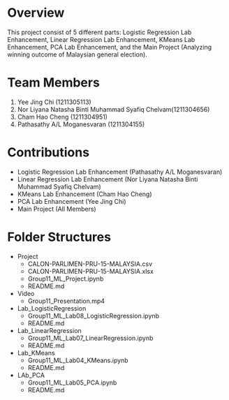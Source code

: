 # Overview
This project consist of 5 different parts: Logistic Regression Lab Enhancement, Linear Regression Lab Enhancement, KMeans Lab Enhancement, PCA Lab Enhancement, and the Main Project (Analyzing winning outcome of Malaysian general election).

# Team Members
1. Yee Jing Chi (1211305113)
2. Nor Liyana Natasha Binti Muhammad Syafiq Chelvam(1211304656)
3. Cham Hao Cheng (1211304951)
4. Pathasathy A/L Moganesvaran (1211304155)

# Contributions
- Logistic Regression Lab Enhancement (Pathasathy A/L Moganesvaran)
- Linear Regression Lab Enhancement (Nor Liyana Natasha Binti Muhammad Syafiq Chelvam)
- KMeans Lab Enhancement (Cham Hao Cheng)
- PCA Lab Enhancement (Yee Jing Chi)
- Main Project (All Members)

# Folder Structures
- Project
	- CALON-PARLIMEN-PRU-15-MALAYSIA.csv
	- CALON-PARLIMEN-PRU-15-MALAYSIA.xlsx
	- Group11_ML_Project.ipynb
	- README.md
- Video
    - Group11_Presentation.mp4
- Lab_LogisticRegression
	- Group11_ML_Lab08_LogisticRegression.ipynb
	- README.md
- Lab_LinearRegression
	- Group11_ML_Lab07_LinearRegression.ipynb
	- README.md
- Lab_KMeans
	- Group11_ML_Lab04_KMeans.ipynb
	- README.md
- LAb_PCA
    - Group11_ML_Lab05_PCA.ipynb
    - README.md